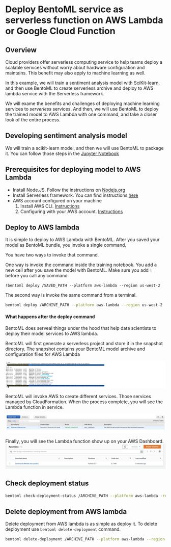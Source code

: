 # Deploy BentoML service as serverless function on AWS Lambda or Google Cloud Function

## Overview

Cloud providers offer serverless computing service to help teams deploy a
scalable services without worry about hardware configuration and maintains. This
benefit may also apply to machine learning as well.

In this example, we will train a sentiment analysis model with SciKit-learn, and
then use BentoML to create serverless archive and deploy to AWS lambda service
with the Serverless framework.

We will exame the benefits and challenges of deploying machine learning services to *serverless* services.
And then, we will use BentoML to deploy the trained model to AWS Lambda with one command, and take a closer look of the entire process.

## Developing sentiment analysis model

We will train a scikit-learn model, and then we will use BentoML to package it.  You can follow those steps in the [Jupyter Notebook](https://www.github.com/bentoml/bentoml/examples/deploying-with-serverless/Deploying%20with%20serverless.ipynb)


## Prerequisites for deploying model to AWS Lambda

* Install Node.JS. Follow the instructions on [Nodejs.org](https://nodejs.org/en)
* Install Serverless framework.  You can find instructions [here](https://serverless.com/framework/docs/getting-started/)
* AWS account configured on your machine
   1. Install AWS CLI. [Instructions](https://docs.aws.amazon.com/cli/latest/userguide/cli-chap-install.html)
   2. Configuring with your AWS account. [Instructions](https://docs.aws.amazon.com/cli/latest/userguide/cli-chap-configure.html)


## Deploy to AWS lambda
It is simple to deploy to AWS Lambda with BentoML. After you saved your model as BentoML bundle, you invoke a single command.

You have two ways to invoke that command.

One way is invoke the command inside the training notebook. You add a new cell after you save the model with BentoML.
Make sure you add `!` before you call any command

```
!bentoml deploy /SAVED_PATH --platform aws-lambda --region us-west-2
```

The second way is invoke the same command from a terminal. 

```bash
bentoml deploy /ARCHIVE_PATH --platform aws-lambda --region us-west-2
```

#### What happens after the deploy command
BentoML does serveal things under the hood that help data scientists to deploy their model services to AWS lambda.

BentoML will first generate a serverless project and store it in the snapshot directory.
The snapshot contains your BentoML model archive and configuration files for AWS Lambda

![ScreenShot](./file-structures.png)

BentoML will invoke AWS to create different services.  Those services managed by CloudFormation.  When the process complete, you will see the Lambda function in service.

![ScreenShot](./cloud-formation.png)

Finally, you will see the Lambda function show up on your AWS Dashboard.
![ScreenShot](./lambda-dash.png)


## Check deployment status
```bash
bentoml check-deployment-status /ARCHIVE_PATH --platform aws-lambda -region us-west-2
```


## Delete deployment from AWS lambda
Delete deployment from AWS lambda is as simple as deploy it. To delete deployment use `bentoml delete-deployment` command.
```bash
bentoml delete-deployment /ARCHIVE_PATH --platform aws-lambda --region us-west-2
```